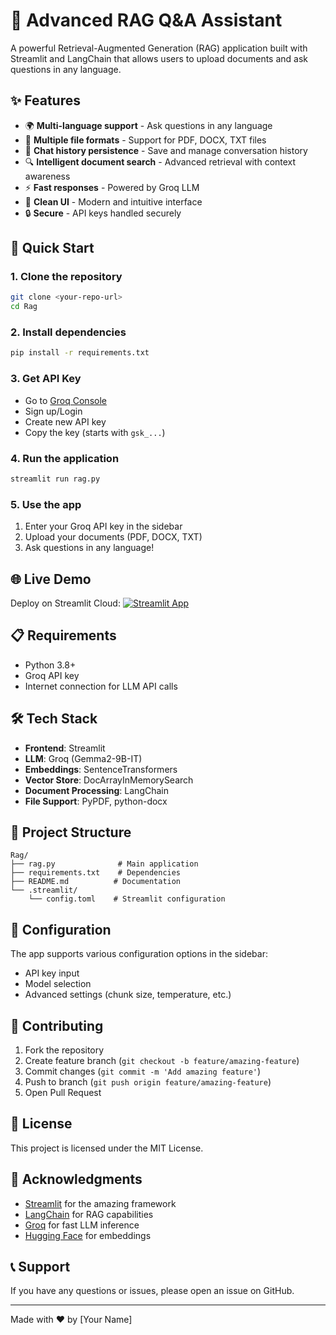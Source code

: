 # 🚀 Advanced RAG Q&A Assistant

A powerful Retrieval-Augmented Generation (RAG) application built with Streamlit and LangChain that allows users to upload documents and ask questions in any language.

## ✨ Features

- 🌍 **Multi-language support** - Ask questions in any language
- 📄 **Multiple file formats** - Support for PDF, DOCX, TXT files  
- 💾 **Chat history persistence** - Save and manage conversation history
- 🔍 **Intelligent document search** - Advanced retrieval with context awareness
- ⚡ **Fast responses** - Powered by Groq LLM
- 🎨 **Clean UI** - Modern and intuitive interface
- 🔒 **Secure** - API keys handled securely

## 🚀 Quick Start

### 1. Clone the repository
```bash
git clone <your-repo-url>
cd Rag
```

### 2. Install dependencies
```bash
pip install -r requirements.txt
```

### 3. Get API Key
- Go to [Groq Console](https://console.groq.com/)
- Sign up/Login
- Create new API key
- Copy the key (starts with `gsk_...`)

### 4. Run the application
```bash
streamlit run rag.py
```

### 5. Use the app
1. Enter your Groq API key in the sidebar
2. Upload your documents (PDF, DOCX, TXT)
3. Ask questions in any language!

## 🌐 Live Demo

Deploy on Streamlit Cloud: [![Streamlit App](https://static.streamlit.io/badges/streamlit_badge_black_white.svg)](your-streamlit-url)

## 📋 Requirements

- Python 3.8+
- Groq API key
- Internet connection for LLM API calls

## 🛠️ Tech Stack

- **Frontend**: Streamlit
- **LLM**: Groq (Gemma2-9B-IT)
- **Embeddings**: SentenceTransformers
- **Vector Store**: DocArrayInMemorySearch
- **Document Processing**: LangChain
- **File Support**: PyPDF, python-docx

## 📁 Project Structure

```
Rag/
├── rag.py              # Main application
├── requirements.txt    # Dependencies
├── README.md          # Documentation
└── .streamlit/
    └── config.toml    # Streamlit configuration
```

## 🔧 Configuration

The app supports various configuration options in the sidebar:
- API key input
- Model selection
- Advanced settings (chunk size, temperature, etc.)

## 🤝 Contributing

1. Fork the repository
2. Create feature branch (`git checkout -b feature/amazing-feature`)
3. Commit changes (`git commit -m 'Add amazing feature'`)
4. Push to branch (`git push origin feature/amazing-feature`)
5. Open Pull Request

## 📄 License

This project is licensed under the MIT License.

## 🙏 Acknowledgments

- [Streamlit](https://streamlit.io/) for the amazing framework
- [LangChain](https://langchain.com/) for RAG capabilities
- [Groq](https://groq.com/) for fast LLM inference
- [Hugging Face](https://huggingface.co/) for embeddings

## 📞 Support

If you have any questions or issues, please open an issue on GitHub.

---

Made with ❤️ by [Your Name]